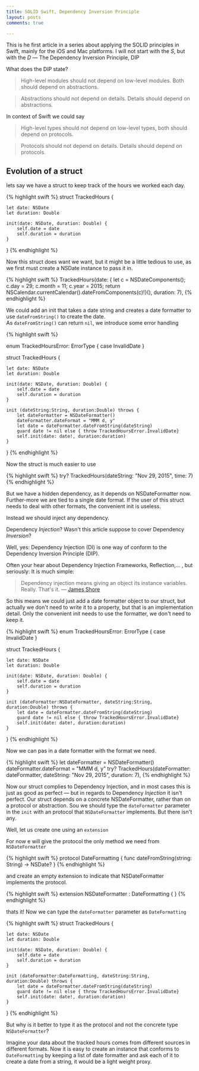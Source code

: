 ```yaml
---
title: SOLID Swift, Dependency Inversion Principle
layout: posts
comments: true

---
```


This is he first article in a series about applying the SOLID principles in Swift,
mainly for the iOS and Mac platforms. I will not start with the *S*, but with the *D*
— The Dependency Inversion Principle, DIP
<!--break-->

What does the DIP state?

> High-level modules should not depend on low-level modules. Both should depend on abstractions.  

> Abstractions should not depend on details. Details should depend on abstractions.

In context of Swift we could say

> High-level types should not depend on low-level types, both should depend on protocols.  

> Protocols should not depend on details. Details should depend on protocols.

## Evolution of a struct

lets say we have a struct to keep track of the hours we worked each day.

{% highlight swift %}
struct TrackedHours {

    let date: NSDate
    let duration: Double

    init(date: NSDate, duration: Double) {
        self.date = date
        self.duration = duration
    }
}
{% endhighlight %}

Now this struct does want we want, but it might be a little tedious to use, as
we first must create a NSDate instance to pass it in.  

{% highlight swift %}
TrackedHours(date: { let c = NSDateComponents(); c.day = 29; c.month = 11; c.year = 2015;  return NSCalendar.currentCalendar().dateFromComponents(c)!}(), duration: 7),
{% endhighlight %}



We could add an init that takes a date string and creates a date formatter to use
`dateFromString()` to create the date.  
As `dateFromString()` can return `nil`, we introduce some error handling


{% highlight swift %}

enum TrackedHoursError: ErrorType {
    case InvalidDate
}

struct TrackedHours {

    let date: NSDate
    let duration: Double

    init(date: NSDate, duration: Double) {
        self.date = date
        self.duration = duration
    }

    init (dateString:String, duration:Double) throws {
        let dateFormatter = NSDateFormatter()
        dateFormatter.dateFormat = "MMM d, y"
        let date = dateFormatter.dateFromString(dateString)
        guard date != nil else { throw TrackedHoursError.InvalidDate}
        self.init(date: date!, duration:duration)
    }
}
{% endhighlight %}

Now the struct is much easier to use

{% highlight swift %}
try? TrackedHours(dateString: "Nov 29, 2015", time: 7)
{% endhighlight %}

But we have a hidden dependency, as it depends on NSDateFormatter now. Further-more
we are tied to a single date format. If the user of this struct needs to deal with
other formats, the convenient init is useless.

Instead we should inject any dependency.

Dependency *Injection*? Wasn't this article suppose to cover Dependency *Inversion*?

Well, yes: Dependency Injection (DI) is one way of conform to the Dependency Inversion Principle (DIP).

Often your hear about Dependency Injection Frameworks, Reflection,… , but seriously: It is much simple:

> Dependency injection means giving an object its instance variables. Really. That's it. — [James Shore](http://www.jamesshore.com/Blog/Dependency-Injection-Demystified.html)

So this means we could just add a date formatter object to our struct, but actually we don't need to write it to a property,
but that is an implementation detail. Only the convenient init needs to use the
formatter, we don't need to keep it.

{% highlight swift %}
enum TrackedHoursError: ErrorType {
    case InvalidDate
}

struct TrackedHours {

    let date: NSDate
    let duration: Double

    init(date: NSDate, duration: Double) {
        self.date = date
        self.duration = duration
    }

    init (dateFormatter:NSDateFormatter, dateString:String, duration:Double) throws {
        let date = dateFormatter.dateFromString(dateString)
        guard date != nil else { throw TrackedHoursError.InvalidDate}
        self.init(date: date!, duration:duration)
    }
}
{% endhighlight %}

Now we can pas in a date formatter with the format we need.

{% highlight swift %}
let dateFormatter = NSDateFormatter()
dateFormatter.dateFormat = "MMM d, y"
try? TrackedHours(dateFormatter: dateFormatter, dateString: "Nov 29, 2015", duration: 7),
{% endhighlight %}

Now our struct complies to Dependency Injection, and in most cases this is just as good as perfect —
but in regards to Dependency *Injection* it isn't perfect. Our struct depends on a concrete
NSDateFormatter, rather than on a protocol or abstraction. Sou we should type the `dateFormatter`
parameter in the `init` with an protocol that `NSDateFormatter` implements. But there
isn't any.

Well, let us create one using an `extension`

For now e will give the protocol the only method we need from `NSDateFormatter`

{% highlight swift %}
protocol DateFormatting {
    func dateFromString(string: String) -> NSDate?
}
{% endhighlight %}

and create an empty extension to indicate that NSDateFormatter implements the
protocol.

{% highlight swift %}
extension NSDateFormatter : DateFormatting {
}
{% endhighlight %}

thats it! Now we can type the `dateFormatter` parameter as `DateFormatting`

{% highlight swift %}
struct TrackedHours {

    let date: NSDate
    let duration: Double

    init(date: NSDate, duration: Double) {
        self.date = date
        self.duration = duration
    }

    init (dateFormatter:DateFormatting, dateString:String, duration:Double) throws {
        let date = dateFormatter.dateFromString(dateString)
        guard date != nil else { throw TrackedHoursError.InvalidDate}
        self.init(date: date!, duration:duration)
    }
}
{% endhighlight %}

But why is it better to type it as the protocol and not the concrete type `NSDateFormatter`?

Imagine your data about the tracked hours comes from different sources in different formats.
Now it is easy to create an instance that conforms to `DateFormatting` by keeping
a list of date formatter and ask each of it to create a date from a string, it
would be a light weight proxy.  
